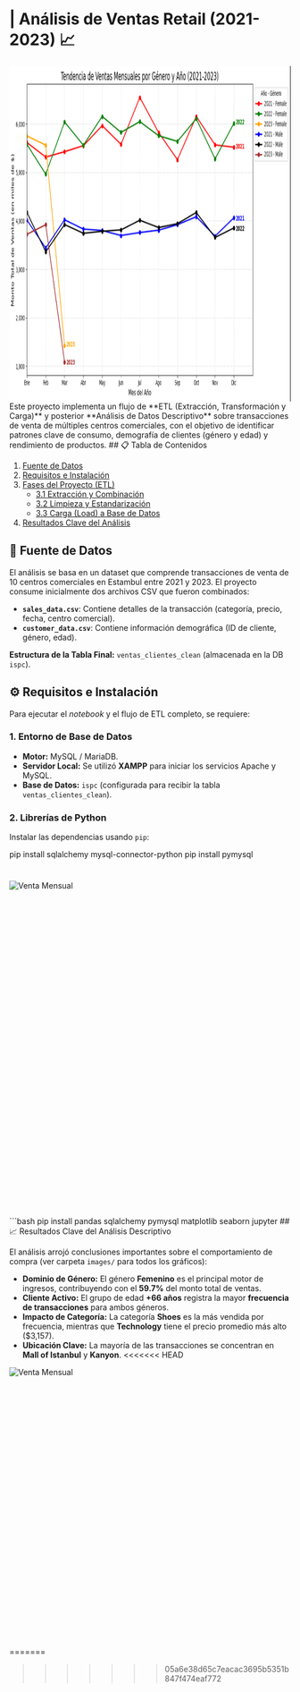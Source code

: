 
# | Análisis de Ventas Retail (2021-2023) 📈
<img src="img/Tendencia_ventas_mensuales .png" alt="Venta Mensual" width="1000" height="600" style="display: block; margin: 0 auto;">
Este proyecto implementa un flujo de **ETL (Extracción, Transformación y Carga)** y posterior **Análisis de Datos Descriptivo** sobre transacciones de venta de múltiples centros comerciales, con el objetivo de identificar patrones clave de consumo, demografía de clientes (género y edad) y rendimiento de productos.
## 📋 Tabla de Contenidos

1.  [Fuente de Datos](#3-fuente-de-datos)
2.  [Requisitos e Instalación](#4-requisitos-e-instalación)
3.  [Fases del Proyecto (ETL)](#5-fases-del-proyecto-etl)
    * [3.1 Extracción y Combinación](#31-extracción-y-combinación)
    * [3.2 Limpieza y Estandarización](#32-limpieza-y-estandarización)
    * [3.3 Carga (Load) a Base de Datos](#33-carga-load-a-base-de-datos)
4.  [Resultados Clave del Análisis](#6-resultados-clave-del-análisis)

## 📁 Fuente de Datos

El análisis se basa en un dataset que comprende transacciones de venta de 10 centros comerciales en Estambul entre 2021 y 2023. El proyecto consume inicialmente dos archivos CSV que fueron combinados:

* **`sales_data.csv`**: Contiene detalles de la transacción (categoría, precio, fecha, centro comercial).
* **`customer_data.csv`**: Contiene información demográfica (ID de cliente, género, edad).

**Estructura de la Tabla Final:** `ventas_clientes_clean` (almacenada en la DB `ispc`).

## ⚙️ Requisitos e Instalación

Para ejecutar el *notebook* y el flujo de ETL completo, se requiere:

### 1. Entorno de Base de Datos
* **Motor:** MySQL / MariaDB.
* **Servidor Local:** Se utilizó **XAMPP** para iniciar los servicios Apache y MySQL.
* **Base de Datos:** `ispc` (configurada para recibir la tabla `ventas_clientes_clean`).

### 2. Librerías de Python
Instalar las dependencias usando `pip`:

pip install sqlalchemy mysql-connector-python
pip install pymysql
# 

<img src="img/Promedio_max_min .png" alt="Venta Mensual" width="1000" height="600" style="display: block; margin: 0 auto;">
```bash
pip install pandas sqlalchemy pymysql matplotlib seaborn jupyter
## 📈 Resultados Clave del Análisis Descriptivo

El análisis arrojó conclusiones importantes sobre el comportamiento de compra (ver carpeta `images/` para todos los gráficos):

* **Dominio de Género:** El género **Femenino** es el principal motor de ingresos, contribuyendo con el **59.7%** del monto total de ventas.
* **Cliente Activo:** El grupo de edad **+66 años** registra la mayor **frecuencia de transacciones** para ambos géneros.
* **Impacto de Categoría:** La categoría **Shoes** es la más vendida por frecuencia, mientras que **Technology** tiene el precio promedio más alto ($3,157).
* **Ubicación Clave:** La mayoría de las transacciones se concentran en **Mall of Istanbul** y **Kanyon**.
<<<<<<< HEAD
<img src="img/Distribuicion_denta_categoria .png" alt="Venta Mensual" width="1000" height="500" style="display: block; margin: 0 auto;">
=======

>>>>>>> 05a6e38d65c7eacac3695b5351b847f474eaf772
